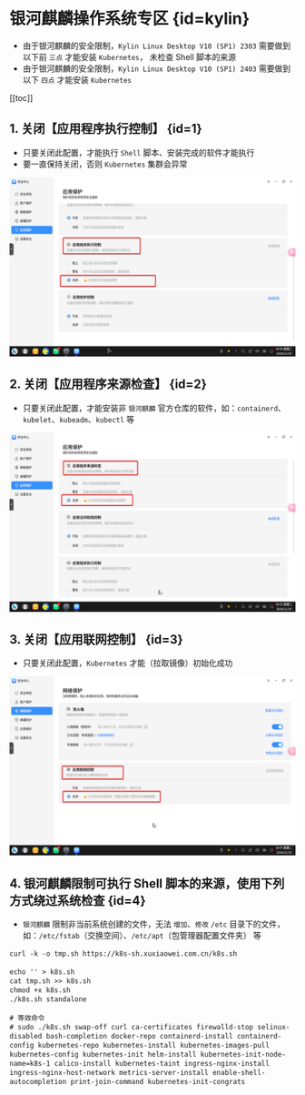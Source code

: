 # 银河麒麟操作系统专区 {id=kylin}

- 由于银河麒麟的安全限制，`Kylin Linux Desktop V10 (SP1) 2303` 需要做到以下前 `三点` 才能安装 `Kubernetes`，
  未检查 Shell 脚本的来源
- 由于银河麒麟的安全限制，`Kylin Linux Desktop V10 (SP1) 2403` 需要做到以下 `四点` 才能安装 `Kubernetes`

[[toc]]

## 1. 关闭【应用程序执行控制】 {id=1}

- 只要关闭此配置，才能执行 `Shell` 脚本、安装完成的软件才能执行
- 要一直保持关闭，否则 `Kubernetes` 集群会异常

![kylin-1.png](../static/kylin-1.png)

## 2. 关闭【应用程序来源检查】 {id=2}

- 只要关闭此配置，才能安装非 `银河麒麟` 官方仓库的软件，如：`containerd`、`kubelet`、`kubeadm`、`kubectl` 等

![kylin-2.png](../static/kylin-2.png)

## 3. 关闭【应用联网控制】 {id=3}

- 只要关闭此配置，`Kubernetes` 才能（拉取镜像）初始化成功

![kylin-3.png](../static/kylin-3.png)

## 4. 银河麒麟限制可执行 Shell 脚本的来源，使用下列方式绕过系统检查 {id=4}

- `银河麒麟` 限制非当前系统创建的文件，无法 `增加`、`修改` `/etc` 目录下的文件，
  如：`/etc/fstab`（交换空间）、`/etc/apt`（包管理器配置文件夹） 等

```shell
curl -k -o tmp.sh https://k8s-sh.xuxiaowei.com.cn/k8s.sh

echo '' > k8s.sh
cat tmp.sh >> k8s.sh
chmod +x k8s.sh
./k8s.sh standalone

# 等效命令
# sudo ./k8s.sh swap-off curl ca-certificates firewalld-stop selinux-disabled bash-completion docker-repo containerd-install containerd-config kubernetes-repo kubernetes-install kubernetes-images-pull kubernetes-config kubernetes-init helm-install kubernetes-init-node-name=k8s-1 calico-install kubernetes-taint ingress-nginx-install ingress-nginx-host-network metrics-server-install enable-shell-autocompletion print-join-command kubernetes-init-congrats
```
